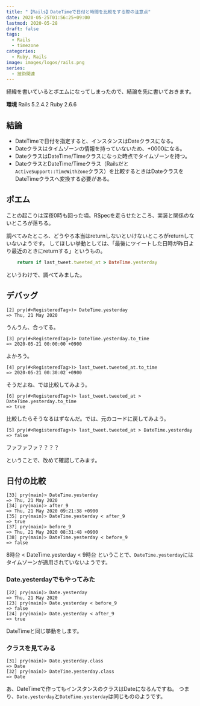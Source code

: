 ```yaml
---
title: "【Rails】DateTimeで日付と時間を比較をする際の注意点"
date: 2020-05-25T01:56:25+09:00
lastmod: 2020-05-28
draft: false
tags:
  - Rails
  - timezone
categories:
  - Ruby, Rails
image: images/logos/rails.png
series:
  - 技術関連
---
```


経緯を書いているとポエムになってしまったので、結論を先に書いておきます。

**環境**
Rails 5.2.4.2
Ruby 2.6.6

## 結論

- DateTimeで日付を指定すると、インスタンスはDateクラスになる。
- Dateクラスはタイムゾーンの情報を持っていないため、+0000になる。
- DateクラスはDateTime/Timeクラスになった時点でタイムゾーンを持つ。
- DateクラスとDateTime/Timeクラス（Railsだと`ActiveSupport::TimeWithZone`クラス）を比較するときはDateクラスをDateTimeクラスへ変換する必要がある。

## ポエム

ことの起こりは深夜0時も回った頃。RSpecを走らせたところ、実装と関係のないところが落ちる。

調べてみたところ、どうやろ本当はreturnしないといけないところがreturnしていないようです。
してほしい挙動としては、「最後にツイートした日時が昨日より最近のときにreturnする」というもの。

```rb
    return if last_tweet.tweeted_at > DateTime.yesterday
```

というわけで、調べてみました。

## デバッグ

```pry
[2] pry(#<RegisteredTag>)> DateTime.yesterday
=> Thu, 21 May 2020
```

うんうん、合ってる。

```pry
[3] pry(#<RegisteredTag>)> DateTime.yesterday.to_time
=> 2020-05-21 00:00:00 +0900
```

よかろう。

```pry
[4] pry(#<RegisteredTag>)> last_tweet.tweeted_at.to_time
=> 2020-05-21 00:30:02 +0900
```

そうだよね、では比較してみよう。

```pry
[6] pry(#<RegisteredTag>)> last_tweet.tweeted_at > DateTime.yesterday.to_time
=> true
```

比較したらそうなるはずなんだ。では、元のコードに戻してみよう。

```pry
[5] pry(#<RegisteredTag>)> last_tweet.tweeted_at > DateTime.yesterday
=> false
```

ファファファ？？？？

ということで、改めて確認してみます。

## 日付の比較

```pry
[33] pry(main)> DateTime.yesterday
=> Thu, 21 May 2020
[34] pry(main)> after_9
=> Thu, 21 May 2020 09:21:38 +0900
[35] pry(main)> DateTime.yesterday < after_9
=> true
[37] pry(main)> before_9
=> Thu, 21 May 2020 08:31:48 +0900
[38] pry(main)> DateTime.yesterday < before_9
=> false
```

8時台 < DateTime.yesterday < 9時台
ということで、`DateTime.yesterday`にはタイムゾーンが適用されていないようです。

### Date.yesterdayでもやってみた

```pry
[22] pry(main)> Date.yesterday
=> Thu, 21 May 2020
[23] pry(main)> Date.yesterday < before_9
=> false
[24] pry(main)> Date.yesterday < after_9
=> true
```

DateTimeと同じ挙動をします。

### クラスを見てみる

```pry
[31] pry(main)> Date.yesterday.class
=> Date
[32] pry(main)> DateTime.yesterday.class
=> Date
```

あ、DateTimeで作ってもインスタンスのクラスはDateになるんですね。
つまり、`Date.yesterday`と`DateTime.yesterday`は同じもののようです。
